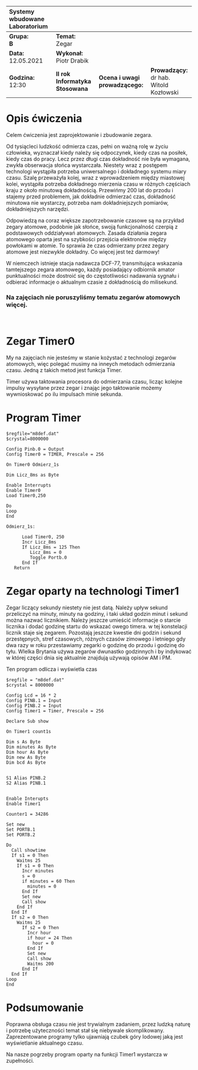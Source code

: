 |Systemy wbudowane Laboratorium | | | |
| :---                          | :--- | --- | --- | 
|**Grupa:**<br> **B**            | **Temat:** <br> Zegar  | | |
|**Data:**<br> 12.05.2021       | **Wykonał:** <br> Piotr Drabik        | | |
|**Godzina:**<br> 12:30        | **II rok Informatyka Stosowana**      | **Ocena i uwagi prowadzącego:**   | **Prowadzący:**<br> dr hab. Witold Kozłowski|

# Opis ćwiczenia 

Celem ćwiczenia jest zaprojektowanie i zbudowanie zegara.

Od tysiącleci ludzkość odmierza czas, pełni on ważną rolę w życiu człowieka, wyznaczał kiedy należy się odpoczynek, kiedy czas na posiłek, kiedy czas do pracy. Lecz przez długi czas dokładność nie była wymagana, zwykła obserwacja słońca wystarczała. Niestety wraz z postępem technologi wystąpiła potrzeba uniwersalnego i dokładnego systemu miary czasu. Szalę przeważyła kolej, wraz z wprowadzeniem między miastowej kolei, wystąpiła potrzeba dokładnego mierzenia czasu w różnych częściach kraju z około minutową dokładnością. Przewińmy 200 lat do przodu i stajemy przed problemem, jak dokładnie odmierzać czas, dokładność minutowa nie wystarczy, potrzeba nam dokładniejszych pomiarów, dokładniejszych narzędzi. 

Odpowiedzą na coraz większe zapotrzebowanie czasowe są na przykład zegary atomowe, podobnie jak słońce, swoją funkcjonalność czerpią z podstawowych oddziaływań atomowych. Zasada działania zegara atomowego oparta jest na szybkości przejścia elektronów między powłokami w atomie. To sprawia że czas odmierzany przez zegary atomowe jest niezwykle dokładny. Co więcej jest też darmowy!

W niemczech istnieje stacja nadawcza DCF-77, transmitująca wskazania tamtejszego zegara atomowego, każdy posiadający odbiornik amator punktualności może dostroić się do częstotliwości nadawania sygnału i odbierać informacje o aktualnym czasie z dokładnością do milisekund. 


### Na zajęciach nie poruszyliśmy tematu zegarów atomowych więcej.


<br>

# Zegar Timer0

My na zajęciach nie jesteśmy w stanie kożystać z technologi zegarów atomowych, więc polegać musimy na inneych metodach odmierzania czasu. Jedną z takich metod jest funkcja Timer. 

Timer używa taktowania procesora do odmierzania czasu, licząc kolejne impulsy wysyłane przez zegar i znając jego taktowanie możemy wywnioskować po ilu impulsach minie sekunda. 

# Program Timer

```VB
$regfile="m8def.dat"
$crystal=8000000

Config Pinb.0 = Output
Config Timer0 = TIMER, Prescale = 256

On Timer0 Odmierz_1s

Dim Licz_8ms as Byte

Enable Interrupts
Enable Timer0
Load Timer0,250

Do
Loop
End

Odmierz_1s:

      Load Timer0, 250
      Incr Licz_8ms
      If Licz_8ms = 125 Then   
         Licz_8ms = 0
         Toggle Portb.0
      End If
   Return

```

 
# Zegar oparty na technologi Timer1

Zegar liczący sekundy niestety nie jest datą. Należy upływ sekund przeliczyć na minuty, minuty na godziny, i taki układ godzin minut i sekund można nazwać licznikiem. Należy jeszcze umieścić informacje o starcie licznika i dodać godzinę startu do wskazać owego timera. w tej konstelacji licznik staje się zegarem. Pozostają jeszcze kwestie dni godzin i sekund przestępnych, stref czasowych, różnych czasów zimowego i letniego gdy dwa razy w roku przestawiamy zegarki o godzinę do przodu i godzinę do tyłu. WIelka Brytania używa zegarów dwunastko godzinnych i by indykować w której części dnia się aktualnie znajdują używają opisów AM i PM.


Ten program odlicza i wyświetla czas 

```VB
$regfile = "m8def.dat"
$crystal = 8000000

Config Lcd = 16 * 2
Config PINB.1 = Input
Config PINB.2 = Input
Config Timer1 = Timer, Prescale = 256

Declare Sub show

On Timer1 count1s

Dim s As Byte
Dim minutes As Byte
Dim hour As Byte
Dim new As Byte
Dim bcd As Byte


S1 Alias PINB.2
S2 Alias PINB.1


Enable Interupts 
Enable Timer1

Counter1 = 34286

Set new 
Set PORTB.1
Set PORTB.2

Do
  Call showtime
  If s1 = 0 Then
    Waitms 25
    If s1 = 0 Then
      Incr minutes
      s = 0
      if minutes = 60 Then
        minutes = 0
      End If
      Set new
      Call show
    End If
  End If
  If s2 = 0 Then
    Waitms 25
      If s2 = 0 Then
        Incr hour
        if hour = 24 Then
          hour = 0
        End If
        Set new
        Call show
        Waitms 200
      End If
  End If
Loop
End
```


# Podsumowanie 

Poprawna obsługa czasu nie jest trywialnym zadaniem, przez ludzką naturę i potrzebę użyteczności temat stał się niebywale skomplikowany. Zaprezentowane programy tylko ujawniają czubek góry lodowej jaką jest wyświetlanie aktualnego czasu. 

Na nasze pogrzeby program oparty na funkcji Timer1 wystarcza w zupełności.